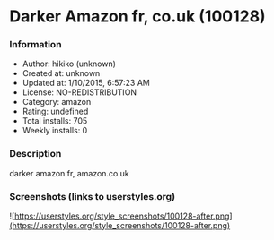 # Darker Amazon fr, co.uk (100128)

### Information
- Author: hikiko (unknown)
- Created at: unknown
- Updated at: 1/10/2015, 6:57:23 AM
- License: NO-REDISTRIBUTION
- Category: amazon
- Rating: undefined
- Total installs: 705
- Weekly installs: 0


### Description
darker amazon.fr, amazon.co.uk


### Screenshots (links to userstyles.org)
![https://userstyles.org/style_screenshots/100128-after.png](https://userstyles.org/style_screenshots/100128-after.png)


